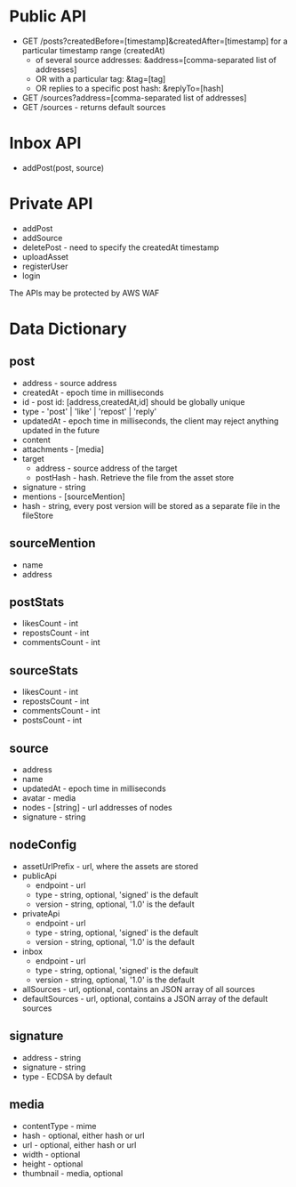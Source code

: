 # Public API

- GET /posts?createdBefore=[timestamp]&createdAfter=[timestamp] for a particular timestamp range (createdAt)
  - of several source addresses: &address=[comma-separated list of addresses]
  - OR with a particular tag: &tag=[tag]
  - OR replies to a specific post hash: &replyTo=[hash]
- GET /sources?address=[comma-separated list of addresses]
- GET /sources - returns default sources

# Inbox API
- addPost(post, source)

# Private API
- addPost
- addSource
- deletePost - need to specify the createdAt timestamp
- uploadAsset
- registerUser
- login

The APIs may be protected by AWS WAF

# Data Dictionary

## post
* address - source address
* createdAt - epoch time in milliseconds
* id - post id: [address,createdAt,id] should be globally unique 
* type - 'post' | 'like' | 'repost' | 'reply'
* updatedAt - epoch time in milliseconds, the client may reject anything updated in the future
* content
* attachments - [media]
* target
  * address - source address of the target
  * postHash - hash. Retrieve the file from the asset store
* signature - string 
* mentions - [sourceMention]
* hash - string, every post version will be stored as a separate file in the fileStore

## sourceMention
* name
* address

## postStats
* likesCount - int
* repostsCount - int
* commentsCount - int

## sourceStats
* likesCount - int
* repostsCount - int
* commentsCount - int
* postsCount - int

## source
* address
* name
* updatedAt - epoch time in milliseconds
* avatar - media
* nodes - [string] - url addresses of nodes
* signature - string

## nodeConfig
* assetUrlPrefix - url, where the assets are stored
* publicApi
  * endpoint - url
  * type - string, optional, 'signed' is the default
  * version -  string, optional, '1.0' is the default
* privateApi
  * endpoint - url
  * type - string, optional, 'signed' is the default
  * version -  string, optional, '1.0' is the default
* inbox
  * endpoint - url
  * type - string, optional, 'signed' is the default
  * version -  string, optional, '1.0' is the default
* allSources - url, optional, contains an JSON array of all sources
* defaultSources - url, optional, contains a JSON array of the default sources

## signature
* address - string
* signature - string
* type - ECDSA by default

## media
* contentType - mime
* hash - optional, either hash or url
* url - optional, either hash or url
* width - optional
* height - optional
* thumbnail - media, optional

